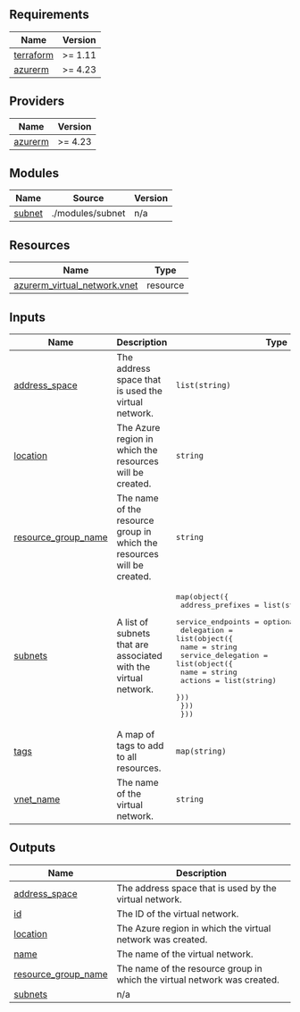 ## Requirements

| Name | Version |
|------|---------|
| <a name="requirement_terraform"></a> [terraform](#requirement\_terraform) | >= 1.11 |
| <a name="requirement_azurerm"></a> [azurerm](#requirement\_azurerm) | >= 4.23 |

## Providers

| Name | Version |
|------|---------|
| <a name="provider_azurerm"></a> [azurerm](#provider\_azurerm) | >= 4.23 |

## Modules

| Name | Source | Version |
|------|--------|---------|
| <a name="module_subnet"></a> [subnet](#module\_subnet) | ./modules/subnet | n/a |

## Resources

| Name | Type |
|------|------|
| [azurerm_virtual_network.vnet](https://registry.terraform.io/providers/hashicorp/azurerm/latest/docs/resources/virtual_network) | resource |

## Inputs

| Name | Description | Type | Default | Required |
|------|-------------|------|---------|:--------:|
| <a name="input_address_space"></a> [address\_space](#input\_address\_space) | The address space that is used the virtual network. | `list(string)` | n/a | yes |
| <a name="input_location"></a> [location](#input\_location) | The Azure region in which the resources will be created. | `string` | n/a | yes |
| <a name="input_resource_group_name"></a> [resource\_group\_name](#input\_resource\_group\_name) | The name of the resource group in which the resources will be created. | `string` | n/a | yes |
| <a name="input_subnets"></a> [subnets](#input\_subnets) | A list of subnets that are associated with the virtual network. | <pre>map(object({<br/>    address_prefixes  = list(string)<br/>    service_endpoints = optional(list(string), [])<br/>    delegation = list(object({<br/>      name = string<br/>      service_delegation = list(object({<br/>        name    = string<br/>        actions = list(string)<br/>      }))<br/>    }))<br/>  }))</pre> | `{}` | no |
| <a name="input_tags"></a> [tags](#input\_tags) | A map of tags to add to all resources. | `map(string)` | `{}` | no |
| <a name="input_vnet_name"></a> [vnet\_name](#input\_vnet\_name) | The name of the virtual network. | `string` | n/a | yes |

## Outputs

| Name | Description |
|------|-------------|
| <a name="output_address_space"></a> [address\_space](#output\_address\_space) | The address space that is used by the virtual network. |
| <a name="output_id"></a> [id](#output\_id) | The ID of the virtual network. |
| <a name="output_location"></a> [location](#output\_location) | The Azure region in which the virtual network was created. |
| <a name="output_name"></a> [name](#output\_name) | The name of the virtual network. |
| <a name="output_resource_group_name"></a> [resource\_group\_name](#output\_resource\_group\_name) | The name of the resource group in which the virtual network was created. |
| <a name="output_subnets"></a> [subnets](#output\_subnets) | n/a |
